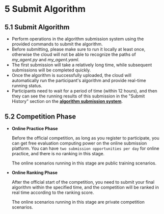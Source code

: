 
# 5 Submit Algorithm

## 5.1 Submit Algorithm
- Perform operations in the algorithm submission system using the provided commands to submit the algorithm.
- Before submitting, please make sure to run it locally at least once, otherwise the cloud will not be able to recognize the paths of *my_agent.py* and *my_agent.yaml*.
- The first submission will take a relatively long time, while subsequent submissions will be completed quickly.
- Once the algorithm is successfully uploaded, the cloud will automatically run the participant's algorithm and provide real-time running status.
- Participants need to wait for a period of time (within 12 hours), and then they can see the running results of this submission in the "Submit History" section on the [**algorithm submission system**](#).

<!-- > Tip: There is a problem with the current version of 'dora', which may cause the run to fail. If your submit run fails, we will check the log. If the run fails because of 'dora', we will rerun it until it succeeds. -->

## 5.2 Competition Phase

- **Online Practice Phase**

    Before the official competition, as long as you register to participate, you can get free evaluation computing power on the online submission platform. You can have `two submission opportunities per day` for online practice, and there is no ranking in this stage. 
    
    The online scenarios running in this stage are public training scenarios.

- **Online Ranking Phase**

    After the official start of the competition, you need to submit your final algorithm within the specified time, and the competition will be ranked in real time according to the ranking score. 
    
    The online scenarios running in this stage are private competition scenarios.
